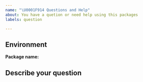 ```yaml
---
name: "\U0001F914 Questions and Help"
about: You have a quetion or need help using this packages
labels: question

---
```


## Environment

**Package name:**  <!-- flutter_form_builder, form_builder_extra_field -->

## Describe your question
<!-- A clear and concise description of your question or help wanted.
For example: How can I add a datetime field? -->